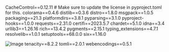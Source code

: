 CacheControl==0.12.11  # Make sure to update the license in pyproject.toml for this.
colorama==0.4.6
distlib==0.3.6
distro==1.8.0
msgpack==1.0.5
packaging==21.3
platformdirs==3.8.1
pyparsing==3.1.0
pyproject-hooks==1.0.0
requests==2.31.0
    certifi==2023.5.7
    chardet==5.1.0
    idna==3.4
    urllib3==1.26.16
rich==13.4.2
    pygments==2.15.1
    typing_extensions==4.7.1
resolvelib==1.0.1
setuptools==68.0.0
six==1.16.0

![Image](https://github.com/user-attachments/assets/d7419ec9-dc67-403f-bf28-8faea5f1f74f)
tenacity==8.2.2
tomli==2.0.1
webencodings==0.5.1
